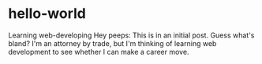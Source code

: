 # hello-world
Learning web-developing
Hey peeps: 
This is in an initial post. Guess what's bland? I'm an attorney by trade, but I'm thinking of learning web development to see whether I can make a career move.  
